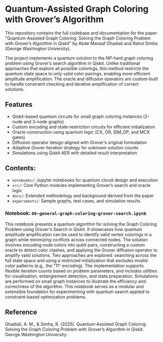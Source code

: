 # Quantum-Assisted Graph Coloring with Grover’s Algorithm

This repository contains the full codebase and documentation for the paper "Quantum-Assisted Graph Coloring: Solving the Graph Coloring Problem with Grover’s Algorithm in Qiskit" by Abde Manaaf Ghadiali and Rahul Simha (George Washington University).

The project implements a quantum solution to the NP-hard graph coloring problem using Grover’s search algorithm in Qiskit. Unlike traditional approaches that explore all possible colorings, this method restricts the quantum state space to only valid color pairings, enabling more efficient amplitude amplification. The oracle and diffusion operators are custom-built to handle constraint checking and iterative amplification of correct solutions.

## Features
 - Qiskit-based quantum circuits for small graph coloring instances (2-node and 3-node graphs)
 - Custom encoding and state-restriction circuits for efficient initialization
 - Oracle construction using quantum logic (CX, OR, SIM_OP, and MCX gates)
 - Diffusion operator design aligned with Grover’s original formulation
 - Adaptive Grover iteration strategy for unknown solution counts
 - Simulations using Qiskit AER with detailed result interpretation

## Contents:
 - `notebooks/`: Jupyter notebooks for quantum circuit design and execution
 - `src/`: Core Python modules implementing Grover’s search and oracle logic
 - `docs/`: Extended methodology and background derived from the paper
 - `experiments/`: Sample graphs, test cases, and simulation results

### Notebook: `06-general-graph-coloring-grover-search.ipynb`

This notebook presents a quantum algorithm for solving the Graph Coloring Problem using Grover's Search in Qiskit. It showcases how quantum amplitude amplification can be used to identify valid vertex colorings in a graph while minimizing conflicts across connected nodes. The solution involves encoding node colors into qubit pairs, constructing a custom oracle to detect color clashes, and applying the Grover diffusion operator to amplify valid solutions. Two approaches are explored: searching across the full state space and using a restricted initialization that excludes invalid color patterns (e.g., the "11" encoding). The implementation supports flexible iteration counts based on problem parameters, and includes utilities for visualization, entanglement detection, and state preparation. Simulations are performed on small graph instances to illustrate the efficiency and correctness of the algorithm. This notebook serves as a modular and extensible foundation for experimenting with quantum search applied to constraint-based optimization problems.

## Reference
Ghadiali, A. M., & Simha, R. (2025). Quantum-Assisted Graph Coloring: Solving the Graph Coloring Problem with Grover’s Algorithm in Qiskit. George Washington University.